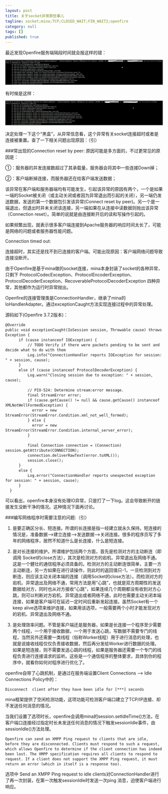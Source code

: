 ```yaml
---
layout: post
title: 关于socket异常那些事儿
tagline: socket;mina;TCP;CLOSED_WAIT;FIN_WAIT2;openfire
category: null
tags: []
published: true
---
```

最近发现Openfire服务端隔段时间就会报这样的错：

![image](/assets/post-images/2014-05-05-0309a47f-f953-4757-b58b-027552a6f390.png)

有时候是这样：

![image](/assets/post-images/2014-05-05-135c7f7c-fba6-4988-f536-bfa393f845cb.png)

决定处理一下这个“黑盒”，从异常信息看，这个异常有关socket连接超时或者是连接被重置。查了一下相关问题出现原因：（引）

###常出现的Connection reset by peer: 原因可能是多方面的，不过更常见的原因是： 

①：服务器的并发连接数超过了其承载量，服务器会将其中一些连接Down掉； 

②：客户端断掉连接，而服务器还在给客户端发送数据； 

该异常在客户端和服务器端均有可能发生，引起该异常的原因有两个，一个是如果一端的Socket被关闭（或主动关闭或者因为异常退出而引起的关闭），另一端仍发送数据，发送的第一个数据包引发该异常(Connect reset by peer)。另一个是一端退出，但退出时并未关闭该连接，另一端如果在从连接中读数据则抛出该异常（Connection reset）。简单的说就是由连接断开后的读和写操作引起的。

如果频繁出现，就表示很多客户端连接到Apache服务器的响应时间太长了，可能是网络的问题或者服务器性能问题。

Connection timed out: 

连接超时，其实还是找不到已连接的客户端。可能出现原因：客户端网络问题导致连接没断开。

由于Openfire是基于mina做的socket连接，mina本身封装了socket的各种异常，只剩下 ProtocolCodecException、ProtocolEncoderException、ProtocolDecoderException、RecoverableProtocolDecoderException 四种异常，其他都作为运行时异常抛出。

Openfire的连接管理类是ConnectionHandler，继承了mina的IoHandlerAdapter。通过exceptionCaught方法实现连接过程中的异常处理。

源码如下(Openfire 3.7.2版本)：

    @Override
    public void exceptionCaught(IoSession session, Throwable cause) throws Exception {
          if (cause instanceof IOException) {
              // TODO Verify if there were packets pending to be sent and decide what to do with them
              Log.info("ConnectionHandler reports IOException for session: " + session, cause);
          }
          else if (cause instanceof ProtocolDecoderException) {
              Log.warn("Closing session due to exception: " + session, cause);
              
              // PIO-524: Determine stream:error message.
              final StreamError error;
              if (cause.getCause() != null && cause.getCause() instanceof XMLNotWellFormedException) {
              	error = new StreamError(StreamError.Condition.xml_not_well_formed);
              } else {
              	error = new StreamError(StreamError.Condition.internal_server_error);
              }
              
              final Connection connection = (Connection) session.getAttribute(CONNECTION);
              connection.deliverRawText(error.toXML());
              session.close();
          }
          else {
              Log.error("ConnectionHandler reports unexpected exception for session: " + session, cause);
          }
      }

可以看出，openfire本身没有处理IO异常，只是打了一下log。这会导致断开的链接发生没断干净的情况。这种情况下面再讨论。

###编写网络程序时需要注意的问题:（引）

1. 是要正确区分长、短连接。所谓的长连接是指一经建立就永久保持。短连接的情况是，准备数据—>建立连接—>发送数据—>关闭连接。很多的程序员写了多年的网络程序，居然不知道什么是长连接，什么是短连接。

2. 是对长连接的维护。所谓维护包括两个方面，首先是检测对方的主动断连（即调用 Socket的close方法），其次是检测对方的宕机、异常退出及网络不通。这是一个健壮的通信程序必须具备的。检测对方的主动断连很简单，主要一方主动断连，另一方如果在进行读操作，则此时的返回值只-1，一旦检测到对方断连，则应该主动关闭本端的连接（调用Socket的close方法）。而检测对方的宕机、异常退出及网络不通，常用方法是用“心跳”，也就是双方周期性的发送数据给对方，同时也从对方接收“心跳”，如果连续几个周期都没有收到对方心跳，则可以判断对方宕机、异常退出或者网络不通，此时也需要主动关闭本端连接，如果是客户端可在延迟一定时间后重新发起连接。虽然Socket有一个keep alive选项来维护连接，如果用该选项，一般需要两个小时才能发现对方的宕机、异常退出及网络不通。

3. 是处理效率问题。不管是客户端还是服务器，如果是长连接一个程序至少需要两个线程，一个用于接收数据，一个用于发送心跳，写数据不需要专门的线程，当然另外还需要一类线程（俗称Worker线程）用于进行消息的处理，也就是说接收线程仅仅负责接收数据，然后再分发给Worker进行数据的处理。如果是短连接，则不需要发送心跳的线程，如果是服务器还需要一个专门的线程负责进行连接请求的监听。这些是一个通信程序的整体要求，具体到你的程序中，就看你如何对程序进行优化了。

openfire自带了心跳机制，是通过在服务端设置Client Connections --> Idle Connections Policy中的：

    Disconnect  client after they have been idle for [***] seconds


mina框架提供了空闲检测功能，这项功能可检测客户端口建立了TCP/IP连接、却不发送任何消息的情况。

当我们设置了选项时长，openfire会调用mina的session.setIdleTime()方法，在客户端口连接经过指定时长未发送任何消息的情况下触发sessionIdle事件，由sessionIdle()方法处理。

    Openfire can send an XMPP Ping request to clients that are idle, before they are disconnected. Clients must respond to such a request, which allows Openfire to determine if the client connection has indeed been lost. The XMPP specification requires all clients to respond to request. If a client does not support the XMPP Ping request, it must return an error (which in itself is a response too).

选项中 Send an XMPP Ping request to idle clients对ConnectionHandler进行了再一次封装，在第一次触发sessionIdle时发送一次ping 消息，迫使客户端进行响应。

